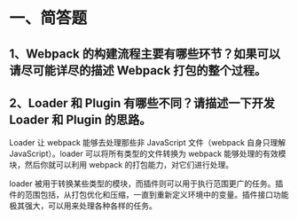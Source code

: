 # 一、简答题

## 1、Webpack 的构建流程主要有哪些环节？如果可以请尽可能详尽的描述 Webpack 打包的整个过程。



## 2、Loader 和 Plugin 有哪些不同？请描述一下开发 Loader 和 Plugin 的思路。

Loader 让 webpack 能够去处理那些非 JavaScript 文件（webpack 自身只理解 JavaScript）。loader 可以将所有类型的文件转换为 webpack 能够处理的有效模块，然后你就可以利用 webpack 的打包能力，对它们进行处理。

loader 被用于转换某些类型的模块，而插件则可以用于执行范围更广的任务。插件的范围包括，从打包优化和压缩，一直到重新定义环境中的变量。插件接口功能极其强大，可以用来处理各种各样的任务。